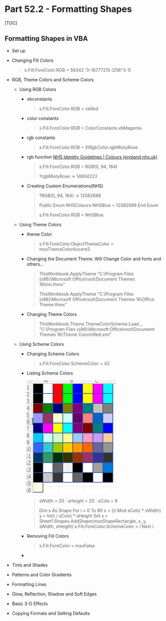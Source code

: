# Part 52.2 - Formatting Shapes

[TOC]

## Formatting Shapes in VBA

- Set up

- Changing Fill Colors

  > s.Fill.ForeColor.RGB = 56342	 '0-16777215 (256^3-1)

- RGB, Theme Colors and Scheme Colors

  - Using RGB Colors

    - vbconstants

      > s.Fill.ForeColor.RGB = vbRed

    - color constants

      >  s.Fill.ForeColor.RGB = ColorConstants.vbMagenta

    - rgb constants

      > s.Fill.ForeColor.RGB = XlRgbColor.rgbMistyRose

    - rgb function [NHS Identity Guidelines | Colours (england.nhs.uk)](https://www.england.nhs.uk/nhsidentity/identity-guidelines/colours/)

      > s.Fill.ForeColor.RGB = RGB(0, 94, 184)
      >
      > ?rgbMistyRose -> 14804223 
      >
      > 

    - Creating Custom Enumerations(NHS)

      > ?RGB(0, 94, 184) -> 12082688 
      >
      > Public Enum NHSColours
      >     NHSBlue = 12082688
      > End Enum
      >
      > s.Fill.ForeColor.RGB = NHSBlue

  - Using Theme Colors

    - theme Color

      > s.Fill.ForeColor.ObjectThemeColor = msoThemeColorAccent3

    - Changing the Document Theme: Will Change Color and fonts and others...

      > ThisWorkbook.ApplyTheme "C:\Program Files (x86)\Microsoft Office\root\Document Themes 16\Ion.thmx"
      >
      > ThisWorkbook.ApplyTheme "C:\Program Files (x86)\Microsoft Office\root\Document Themes 16\Office Theme.thmx"

    - Changing Theme Colors

      > ThisWorkbook.Theme.ThemeColorScheme.Load _
      >         "C:\Program Files (x86)\Microsoft Office\root\Document Themes 16\Theme Colors\Red.xml"

  - Using Scheme Colors

    - Changing Scheme Colors

      > s.Fill.ForeColor.SchemeColor = 42

    - Listing Scheme Colors

      <img src="../images/ListingSchemeColors.PNG" alt="ListingSchemeColors"/>

      

      > sWidth = 20 : sHeight  = 20 : sCols = 8
      >
      > Dim s As Shape
      >     For i = 0 To 80
      >         x = ((i Mod sCols) * sWidth)
      >         y = Int(i / sCols) * sHeight
      >         Set s = Sheet1.Shapes.AddShape(msoShapeRectangle, x, y, sWidth, sHeight)
      >     s.Fill.ForeColor.SchemeColor = i
      > Next i

    - Removing Fill Colors

      > s.Fill.ForeColor = msoFalse

    - 

      




- Tints and Shades
- Patterns and Color Gradients
- Formatting Lines
- Glow, Reflection, Shadow and Soft Edges
- Basic 3-D Effects
- Copying Formats and Setting Defaults  
